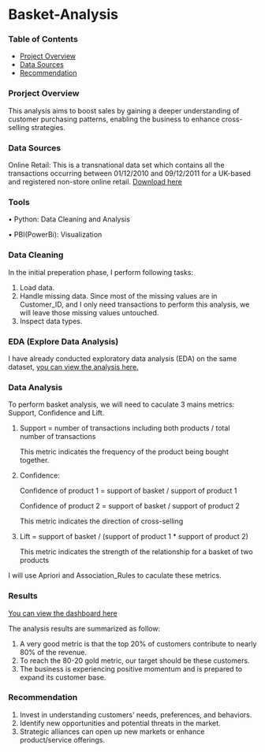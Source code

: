 # Basket-Analysis

### Table of Contents
- [Project Overview](#project-overview)
- [Data Sources](#data-sources)
- [Recommendation](#recommendation)
  
### Prorject Overview
This analysis aims to boost sales by gaining a deeper understanding of customer purchasing patterns, enabling the business to enhance cross-selling strategies.

### Data Sources
Online Retail: This is a transnational data set which contains all the transactions occurring between 01/12/2010 and 09/12/2011 for a UK-based and registered non-store online retail. [Download here](https://archive.ics.uci.edu/dataset/352/online+retail)

### Tools
 • Python: Data Cleaning and Analysis
 
 • PBI(PowerBi): Visualization

 ### Data Cleaning
 In the initial preperation phase, I perform following tasks:
 1. Load data.
 2. Handle missing data. Since most of the missing values are in Customer_ID, and I only need transactions to perform this analysis, we will leave those missing values untouched.
 3. Inspect data types.

 ### EDA (Explore Data Analysis)
 I have already conducted exploratory data analysis (EDA) on the same dataset, [you can view the analysis here.](https://github.com/Huy24vt/RFM-Segmentation)

 ### Data Analysis
To perform basket analysis, we will need to caculate 3 mains metrics: Support, Confidence and Lift.
1. Support = number of transactions including both products / total number of transactions
   
   This metric indicates the frequency of the product being bought together.
   
2. Confidence:

   Confidence of product 1 = support of basket / support of product 1

   Confidence of product 2 = support of basket / support of product 2

   This metric indicates the direction of cross-selling
   
3. Lift = support of basket / (support of product 1 * support of product 2)

   This metric indicates the strength of the relationship for a basket of two products

I will use Apriori and Association_Rules to caculate these metrics.

### Results
 [You can view the dashboard here](https://app.powerbi.com/view?r=eyJrIjoiYTI3ZjM1YTItZjlhOS00MzY3LWFkMzQtMzA2ZTIzNjYzNGQyIiwidCI6IjJmODVkYzc0LWI2YjQtNDU4NC1iZWVlLWNjZGE3MTQ0NDk3MCIsImMiOjZ9)
 
 The analysis results are summarized as follow:
 1. A very good metric is that the top 20% of customers contribute to nearly 80% of the revenue.
 2. To reach the 80-20 gold metric, our target should be these customers.
 3. The business is experiencing positive momentum and is prepared to expand its customer base.

 ### Recommendation
 1. Invest in understanding customers' needs, preferences, and behaviors.
 2. Identify new opportunities and potential threats in the market.
 3. Strategic alliances can open up new markets or enhance product/service offerings.
